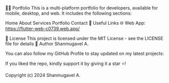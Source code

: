 </div>
🧑‍💻 Portfolio
This is a multi-platform portfolio for developers, available for mobile, desktop, and web. It includes the following sections:

Home
About
Services
Portfolio
Contact
🔗 Useful Links
🌐 Web App: https://flutter-web-c0739.web.app/

🔑 License
This project is licensed under the MIT License - see the LICENSE file for details
🧑 Author
Shanmugavel A.

You can also follow my GitHub Profile to stay updated on my latest projects:


If you liked the repo, kindly support it by giving it a star ⭐!

Copyright (c) 2024 Shanmugavel A.

